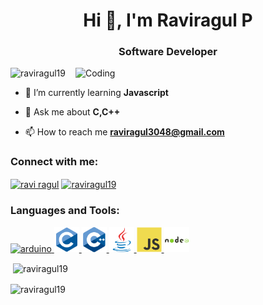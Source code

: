
<h1 align="center">Hi 👋, I'm Raviragul P</h1>
<h3 align="center">Software Developer</h3>
<img align="right" alt="Coding" width="400" src="https://t4.ftcdn.net/jpg/01/35/92/85/360_F_135928597_xU5EzKq6vpOeXPX5vsbI48zfVVkSRlrF.jpg">
<p align="left"> <img src="https://komarev.com/ghpvc/?username=raviragul19&label=Profile%20views&color=0e75b6&style=flat" alt="raviragul19" /> </p>

- 🌱 I’m currently learning **Javascript**

- 💬 Ask me about **C,C++**

- 📫 How to reach me **raviragul3048@gmail.com**

<h3 align="left">Connect with me:</h3>
<p align="left">
<a href="https://linkedin.com/in/ravi ragul" target="blank"><img align="center" src="https://raw.githubusercontent.com/rahuldkjain/github-profile-readme-generator/master/src/images/icons/Social/linked-in-alt.svg" alt="ravi ragul" height="30" width="40" /></a>
<a href="https://stackoverflow.com/users/raviragul19" target="blank"><img align="center" src="https://raw.githubusercontent.com/rahuldkjain/github-profile-readme-generator/master/src/images/icons/Social/stack-overflow.svg" alt="raviragul19" height="30" width="40" /></a>
</p>

<h3 align="left">Languages and Tools:</h3>
<p align="left"> <a href="https://www.arduino.cc/" target="_blank" rel="noreferrer"> <img src="https://cdn.worldvectorlogo.com/logos/arduino-1.svg" alt="arduino" width="40" height="40"/> </a> <a href="https://www.cprogramming.com/" target="_blank" rel="noreferrer"> <img src="https://raw.githubusercontent.com/devicons/devicon/master/icons/c/c-original.svg" alt="c" width="40" height="40"/> </a> <a href="https://www.w3schools.com/cpp/" target="_blank" rel="noreferrer"> <img src="https://raw.githubusercontent.com/devicons/devicon/master/icons/cplusplus/cplusplus-original.svg" alt="cplusplus" width="40" height="40"/> </a> <a href="https://www.java.com" target="_blank" rel="noreferrer"> <img src="https://raw.githubusercontent.com/devicons/devicon/master/icons/java/java-original.svg" alt="java" width="40" height="40"/> </a> <a href="https://developer.mozilla.org/en-US/docs/Web/JavaScript" target="_blank" rel="noreferrer"> <img src="https://raw.githubusercontent.com/devicons/devicon/master/icons/javascript/javascript-original.svg" alt="javascript" width="40" height="40"/> </a> <a href="https://nodejs.org" target="_blank" rel="noreferrer"> <img src="https://raw.githubusercontent.com/devicons/devicon/master/icons/nodejs/nodejs-original-wordmark.svg" alt="nodejs" width="40" height="40"/> </a> </p>

<p>&nbsp;<img align="center" src="https://github-readme-stats.vercel.app/api?username=raviragul19&show_icons=true&locale=en" alt="raviragul19" /></p>

<p><img align="center" src="https://github-readme-streak-stats.herokuapp.com/?user=raviragul19&" alt="raviragul19" /></p>
